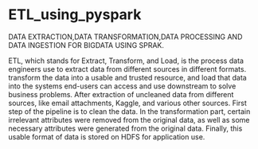 # ETL_using_pyspark
DATA EXTRACTION,DATA TRANSFORMATION,DATA PROCESSING AND DATA INGESTION FOR BIGDATA USING SPRAK.

 ETL, which stands for Extract, Transform, and Load, is the process data engineers use to extract data from different sources in different formats.
transform the data into a usable and trusted resource, and load that data into the systems end-users can access and use downstream to solve business problems.
 After extraction of uncleaned data from different sources, like email attachments, Kaggle, and various other sources. 
First step of the pipeline is to clean the data. In the transformation part, certain irrelevant attributes were removed from the original data, as well as some necessary attributes were generated from the original data. 
Finally, this usable format of data is stored on HDFS for application use.
